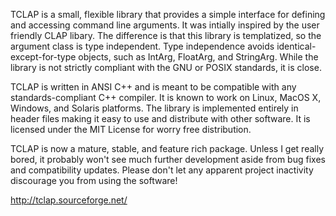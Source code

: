 TCLAP is a small, flexible library that provides a simple interface for defining and accessing command line arguments. It was intially inspired by the user friendly CLAP libary. The difference is that this library is templatized, so the argument class is type independent. Type independence avoids identical-except-for-type objects, such as IntArg, FloatArg, and StringArg. While the library is not strictly compliant with the GNU or POSIX standards, it is close.

TCLAP is written in ANSI C++ and is meant to be compatible with any standards-compliant C++ compiler. It is known to work on Linux, MacOS X, Windows, and Solaris platforms. The library is implemented entirely in header files making it easy to use and distribute with other software. It is licensed under the MIT License for worry free distribution.

TCLAP is now a mature, stable, and feature rich package. Unless I get really bored, it probably won't see much further development aside from bug fixes and compatibility updates. Please don't let any apparent project inactivity discourage you from using the software!

http://tclap.sourceforge.net/

